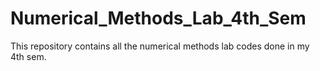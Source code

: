 # Numerical_Methods_Lab_4th_Sem
This repository contains all the numerical methods lab codes done in my 4th sem.
